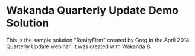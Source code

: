 Wakanda Quarterly Update Demo Solution
======================================

This is the sample solution "RealtyFirm" created by Greg in the April 2014 Quarterly Update webinar. It was created with Wakanda 8.
